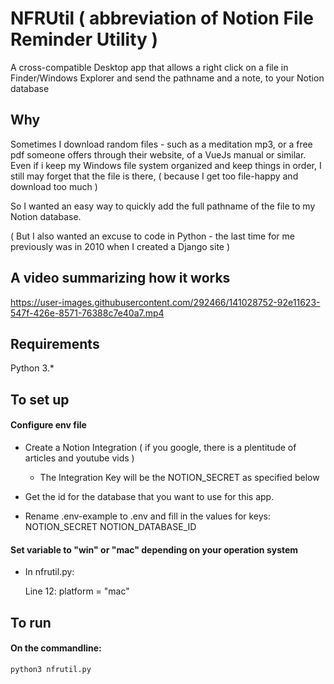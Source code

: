 # NFRUtil ( abbreviation of Notion File Reminder Utility )
A cross-compatible Desktop app that allows a right click on a file in Finder/Windows Explorer and send the pathname and a note, to your Notion database

## Why
Sometimes I download random files - such as a meditation mp3, or a free pdf someone offers through their website, of a VueJs manual or similar.  Even if i keep my Windows file system organized and keep things in order, I still may forget that the file is there, ( because I get too file-happy and download too much )

So I wanted an easy way to quickly add the full pathname of the file to my Notion database.

( But I also wanted an excuse to code in Python - the last time for me previously was in 2010 when I created a Django site )


## A video summarizing how it works


https://user-images.githubusercontent.com/292466/141028752-92e11623-547f-426e-8571-76388c7e40a7.mp4

## Requirements

Python 3.*


## To set up

#### Configure env file

* Create a Notion Integration ( if you google, there is a plentitude of articles and youtube vids )

  * The Integration Key will be the NOTION_SECRET as specified below

* Get the id for the database that you want to use for this app.

* Rename .env-example to .env and fill in the values for keys: 
    NOTION_SECRET
    NOTION_DATABASE_ID

#### Set variable to "win" or "mac" depending on your operation system

 * In nfrutil.py:

     Line 12:  platform = "mac"
     
     
## To run
 #### On the commandline:
    python3 nfrutil.py 
